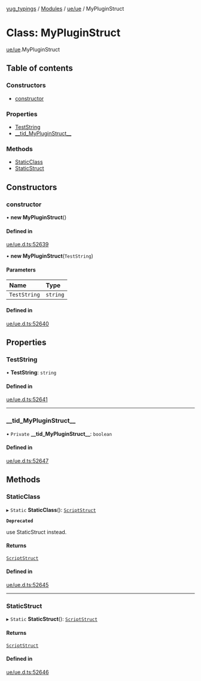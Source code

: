 [yug_typings](../README.md) / [Modules](../modules.md) / [ue/ue](../modules/ue_ue.md) / MyPluginStruct

# Class: MyPluginStruct

[ue/ue](../modules/ue_ue.md).MyPluginStruct

## Table of contents

### Constructors

- [constructor](ue_ue.MyPluginStruct.md#constructor)

### Properties

- [TestString](ue_ue.MyPluginStruct.md#teststring)
- [\_\_tid\_MyPluginStruct\_\_](ue_ue.MyPluginStruct.md#__tid_mypluginstruct__)

### Methods

- [StaticClass](ue_ue.MyPluginStruct.md#staticclass)
- [StaticStruct](ue_ue.MyPluginStruct.md#staticstruct)

## Constructors

### constructor

• **new MyPluginStruct**()

#### Defined in

[ue/ue.d.ts:52639](https://github.com/YugMetaverse/yug_typings/blob/b7d9b19/ue/ue.d.ts#L52639)

• **new MyPluginStruct**(`TestString`)

#### Parameters

| Name | Type |
| :------ | :------ |
| `TestString` | `string` |

#### Defined in

[ue/ue.d.ts:52640](https://github.com/YugMetaverse/yug_typings/blob/b7d9b19/ue/ue.d.ts#L52640)

## Properties

### TestString

• **TestString**: `string`

#### Defined in

[ue/ue.d.ts:52641](https://github.com/YugMetaverse/yug_typings/blob/b7d9b19/ue/ue.d.ts#L52641)

___

### \_\_tid\_MyPluginStruct\_\_

• `Private` **\_\_tid\_MyPluginStruct\_\_**: `boolean`

#### Defined in

[ue/ue.d.ts:52647](https://github.com/YugMetaverse/yug_typings/blob/b7d9b19/ue/ue.d.ts#L52647)

## Methods

### StaticClass

▸ `Static` **StaticClass**(): [`ScriptStruct`](ue_ue.ScriptStruct.md)

**`Deprecated`**

use StaticStruct instead.

#### Returns

[`ScriptStruct`](ue_ue.ScriptStruct.md)

#### Defined in

[ue/ue.d.ts:52645](https://github.com/YugMetaverse/yug_typings/blob/b7d9b19/ue/ue.d.ts#L52645)

___

### StaticStruct

▸ `Static` **StaticStruct**(): [`ScriptStruct`](ue_ue.ScriptStruct.md)

#### Returns

[`ScriptStruct`](ue_ue.ScriptStruct.md)

#### Defined in

[ue/ue.d.ts:52646](https://github.com/YugMetaverse/yug_typings/blob/b7d9b19/ue/ue.d.ts#L52646)
